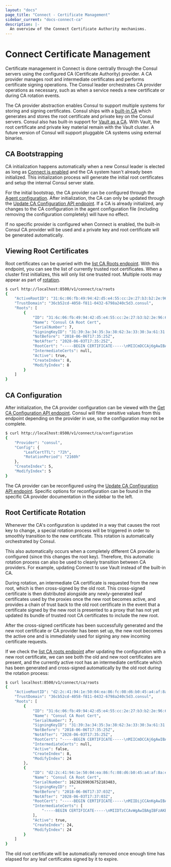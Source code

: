 ```yaml
---
layout: "docs"
page_title: "Connect - Certificate Management"
sidebar_current: "docs-connect-ca"
description: |-
  An overview of the Connect Certificate Authority mechanisms.
---
```


# Connect Certificate Management

Certificate management in Connect is done centrally through the Consul
servers using the configured CA (Certificate Authority) provider. A CA provider
manages root and intermediate certificates and performs certificate signing
operations. The Consul leader orchestrates CA provider operations as necessary,
such as when a service needs a new certificate or during CA rotation events.

The CA provider abstraction enables Consul to support multiple systems for
storing and signing certificates. Consul ships with a
[built-in CA](/docs/connect/ca/consul.html) which generates and stores the
root certificate and private key on the Consul servers. Consul also has
built-in support for
[Vault as a CA](/docs/connect/ca/vault.html). With Vault, the root certificate
and private key material remain with the Vault cluster. A future version of
Consul will support pluggable CA systems using external binaries.

## CA Bootstrapping

CA initialization happens automatically when a new Consul leader is elected
as long as
[Connect is enabled](/docs/connect/configuration.html#enable-connect-on-the-cluster)
and the CA system hasn't already been initialized. This initialization process
will generate the initial root certificates and setup the internal Consul server
state.

For the initial bootstrap, the CA provider can be configured through the
[Agent configuration](/docs/agent/options.html#connect_ca_config). After
initialization, the CA can only be updated through the
[Update CA Configuration API endpoint](/api/connect/ca.html#update-ca-configuration).
If a CA is already initialized, any changes to the CA configuration in the
agent configuration file (including removing the configuration completely)
will have no effect.

If no specific provider is configured when Connect is enabled, the built-in
Consul CA provider will be used and a private key and root certificate will
be generated automatically.

## Viewing Root Certificates

Root certificates can be queried with the
[list CA Roots endpoint](/api/connect/ca.html#list-ca-root-certificates).
With this endpoint, you can see the list of currently trusted root certificates.
When a cluster first initializes, this will only list one trusted root. Multiple
roots may appear as part of
[rotation](#).

```bash
$ curl http://localhost:8500/v1/connect/ca/roots
{
    "ActiveRootID": "31:6c:06:fb:49:94:42:d5:e4:55:cc:2e:27:b3:b2:2e:96:67:3e:7e",
    "TrustDomain": "36cb52cd-4058-f811-0432-6798a240c5d3.consul",
    "Roots": [
        {
            "ID": "31:6c:06:fb:49:94:42:d5:e4:55:cc:2e:27:b3:b2:2e:96:67:3e:7e",
            "Name": "Consul CA Root Cert",
            "SerialNumber": 7,
            "SigningKeyID": "31:39:3a:34:35:3a:38:62:3a:33:30:3a:61:31:3a:34:35:3a:38:34:3a:61:65:3a:32:33:3a:35:32:3a:64:62:3a:38:64:3a:31:62:3a:66:66:3a:61:39:3a:30:39:3a:64:62:3a:66:63:3a:32:61:3a:37:32:3a:33:39:3a:61:65:3a:64:61:3a:31:31:3a:35:33:3a:66:34:3a:33:37:3a:35:63:3a:64:65:3a:64:31:3a:36:38:3a:64:38",
            "NotBefore": "2018-06-06T17:35:25Z",
            "NotAfter": "2028-06-03T17:35:25Z",
            "RootCert": "-----BEGIN CERTIFICATE-----\nMIICmDCCAj6gAwIBAgIBBzAKBggqhkjOPQQDAjAWMRQwEgYDVQQDEwtDb25zdWwg\nQ0EgNzAeFw0xODA2MDYxNzM1MjVaFw0yODA2MDMxNzM1MjVaMBYxFDASBgNVBAMT\nC0NvbnN1bCBDQSA3MFkwEwYHKoZIzj0CAQYIKoZIzj0DAQcDQgAEgo09lpx63bHw\ncSXeeoSpHpHgyzX1Q8ewJ3RUg6Ie8Howbs/QBz1y/kGxsF35HXij3YrqhgQyPPx4\nbQ8FH2YR4aOCAXswggF3MA4GA1UdDwEB/wQEAwIBhjAPBgNVHRMBAf8EBTADAQH/\nMGgGA1UdDgRhBF8xOTo0NTo4YjozMDphMTo0NTo4NDphZToyMzo1MjpkYjo4ZDox\nYjpmZjphOTowOTpkYjpmYzoyYTo3MjozOTphZTpkYToxMTo1MzpmNDozNzo1Yzpk\nZTpkMTo2ODpkODBqBgNVHSMEYzBhgF8xOTo0NTo4YjozMDphMTo0NTo4NDphZToy\nMzo1MjpkYjo4ZDoxYjpmZjphOTowOTpkYjpmYzoyYTo3MjozOTphZTpkYToxMTo1\nMzpmNDozNzo1YzpkZTpkMTo2ODpkODA/BgNVHREEODA2hjRzcGlmZmU6Ly8zNmNi\nNTJjZC00MDU4LWY4MTEtMDQzMi02Nzk4YTI0MGM1ZDMuY29uc3VsMD0GA1UdHgEB\n/wQzMDGgLzAtgiszNmNiNTJjZC00MDU4LWY4MTEtMDQzMi02Nzk4YTI0MGM1ZDMu\nY29uc3VsMAoGCCqGSM49BAMCA0gAMEUCIHl6UDdouw8Fzn/oDHputAxt3UFbVg/U\nvC6jWPuqqMwmAiEAkvMadtwjtNU7m/AQRJrj1LeG3eXw7dWO8SlI2fEs0yY=\n-----END CERTIFICATE-----\n",
            "IntermediateCerts": null,
            "Active": true,
            "CreateIndex": 8,
            "ModifyIndex": 8
        }
    ]
}
```

## CA Configuration

After initialization, the CA provider configuration can be viewed with the
[Get CA Configuration API endpoint](/api/connect/ca.html#get-ca-configuration).
Consul will filter sensitive values from this endpoint depending on the
provider in use, so the configuration may not be complete.

```bash
$ curl http://localhost:8500/v1/connect/ca/configuration
{
    "Provider": "consul",
    "Config": {
        "LeafCertTTL": "72h",
        "RotationPeriod": "2160h"
    },
    "CreateIndex": 5,
    "ModifyIndex": 5
}
```

The CA provider can be reconfigured using the
[Update CA Configuration API endpoint](/api/connect/ca.html#update-ca-configuration).
Specific options for reconfiguration can be found in the specific
CA provider documentation in the sidebar to the left.

## Root Certificate Rotation

Whenever the CA's configuration is updated in a way that causes the root key to
change, a special rotation process will be triggered in order to smoothly transition to
the new certificate. This rotation is automatically orchestrated by Consul.

This also automatically occurs when a completely different CA provider is
configured (since this changes the root key). Therefore, this automatic rotation
process can also be used to cleanly transition between CA providers. For example,
updating Connect to use Vault instead of the built-in CA.

During rotation, an intermediate CA certificate is requested from the new root, which is then
cross-signed by the old root. This cross-signed certificate is then distributed
alongside any newly-generated leaf certificates used by the proxies once the new root
becomes active, and provides a chain of trust back to the old root certificate in the
event that a certificate signed by the new root is presented to a proxy that has not yet
updated its bundle of trusted root CA certificates to include the new root.

After the cross-signed certificate has been successfully generated and the new root
certificate or CA provider has been set up, the new root becomes the active one
and is immediately used for signing any new incoming certificate requests.

If we check the [list CA roots endpoint](/api/connect/ca.html#list-ca-root-certificates)
after updating the configuration with a new root certificate, we can see both the old and new root
certificates are present, and the currently active root has an intermediate certificate
which has been generated and cross-signed automatically by the old root during the
rotation process:

```bash
$ curl localhost:8500/v1/connect/ca/roots
{
    "ActiveRootID": "d2:2c:41:94:1e:50:04:ea:86:fc:08:d6:b0:45:a4:af:8a:eb:76:a0",
    "TrustDomain": "36cb52cd-4058-f811-0432-6798a240c5d3.consul",
    "Roots": [
        {
            "ID": "31:6c:06:fb:49:94:42:d5:e4:55:cc:2e:27:b3:b2:2e:96:67:3e:7e",
            "Name": "Consul CA Root Cert",
            "SerialNumber": 7,
            "SigningKeyID": "31:39:3a:34:35:3a:38:62:3a:33:30:3a:61:31:3a:34:35:3a:38:34:3a:61:65:3a:32:33:3a:35:32:3a:64:62:3a:38:64:3a:31:62:3a:66:66:3a:61:39:3a:30:39:3a:64:62:3a:66:63:3a:32:61:3a:37:32:3a:33:39:3a:61:65:3a:64:61:3a:31:31:3a:35:33:3a:66:34:3a:33:37:3a:35:63:3a:64:65:3a:64:31:3a:36:38:3a:64:38",
            "NotBefore": "2018-06-06T17:35:25Z",
            "NotAfter": "2028-06-03T17:35:25Z",
            "RootCert": "-----BEGIN CERTIFICATE-----\nMIICmDCCAj6gAwIBAgIBBzAKBggqhkjOPQQDAjAWMRQwEgYDVQQDEwtDb25zdWwg\nQ0EgNzAeFw0xODA2MDYxNzM1MjVaFw0yODA2MDMxNzM1MjVaMBYxFDASBgNVBAMT\nC0NvbnN1bCBDQSA3MFkwEwYHKoZIzj0CAQYIKoZIzj0DAQcDQgAEgo09lpx63bHw\ncSXeeoSpHpHgyzX1Q8ewJ3RUg6Ie8Howbs/QBz1y/kGxsF35HXij3YrqhgQyPPx4\nbQ8FH2YR4aOCAXswggF3MA4GA1UdDwEB/wQEAwIBhjAPBgNVHRMBAf8EBTADAQH/\nMGgGA1UdDgRhBF8xOTo0NTo4YjozMDphMTo0NTo4NDphZToyMzo1MjpkYjo4ZDox\nYjpmZjphOTowOTpkYjpmYzoyYTo3MjozOTphZTpkYToxMTo1MzpmNDozNzo1Yzpk\nZTpkMTo2ODpkODBqBgNVHSMEYzBhgF8xOTo0NTo4YjozMDphMTo0NTo4NDphZToy\nMzo1MjpkYjo4ZDoxYjpmZjphOTowOTpkYjpmYzoyYTo3MjozOTphZTpkYToxMTo1\nMzpmNDozNzo1YzpkZTpkMTo2ODpkODA/BgNVHREEODA2hjRzcGlmZmU6Ly8zNmNi\nNTJjZC00MDU4LWY4MTEtMDQzMi02Nzk4YTI0MGM1ZDMuY29uc3VsMD0GA1UdHgEB\n/wQzMDGgLzAtgiszNmNiNTJjZC00MDU4LWY4MTEtMDQzMi02Nzk4YTI0MGM1ZDMu\nY29uc3VsMAoGCCqGSM49BAMCA0gAMEUCIHl6UDdouw8Fzn/oDHputAxt3UFbVg/U\nvC6jWPuqqMwmAiEAkvMadtwjtNU7m/AQRJrj1LeG3eXw7dWO8SlI2fEs0yY=\n-----END CERTIFICATE-----\n",
            "IntermediateCerts": null,
            "Active": false,
            "CreateIndex": 8,
            "ModifyIndex": 24
        },
        {
            "ID": "d2:2c:41:94:1e:50:04:ea:86:fc:08:d6:b0:45:a4:af:8a:eb:76:a0",
            "Name": "Consul CA Root Cert",
            "SerialNumber": 16238269036752183483,
            "SigningKeyID": "",
            "NotBefore": "2018-06-06T17:37:03Z",
            "NotAfter": "2028-06-03T17:37:03Z",
            "RootCert": "-----BEGIN CERTIFICATE-----\nMIIDijCCAnKgAwIBAgIJAOFZ66em1qC7MA0GCSqGSIb3DQEBCwUAMGIxCzAJBgNV\nBAYTAlVTMRMwEQYDVQQIDApDYWxpZm9ybmlhMRYwFAYDVQQHDA1TYW4gRnJhbmNp\nc2NvMRIwEAYDVQQKDAlIYXNoaUNvcnAxEjAQBgNVBAMMCWxvY2FsaG9zdDAeFw0x\nODA2MDYxNzM3MDNaFw0yODA2MDMxNzM3MDNaMGIxCzAJBgNVBAYTAlVTMRMwEQYD\nVQQIDApDYWxpZm9ybmlhMRYwFAYDVQQHDA1TYW4gRnJhbmNpc2NvMRIwEAYDVQQK\nDAlIYXNoaUNvcnAxEjAQBgNVBAMMCWxvY2FsaG9zdDCCASIwDQYJKoZIhvcNAQEB\nBQADggEPADCCAQoCggEBAK6ostXN6W093EpI3RDNQDwC1Gq3lPNoodL5XRaVVIBU\n3X5iC+Ttk02p67cHUguh4ZrWr3o3Dzxm+gKK0lfZLW0nNYNPAIGZWQD9zVSx1Lqt\n8X0pd+fhMV5coQrh3YIG/vy17IBTSBuRUX0mXOKjOeJJlrw1HQZ8pfm7WX6LFul2\nXszvgn5K1XR+9nhPy6K2bv99qsY0sm7AqCS2BjYBW8QmNngJOdLPdhyFh7invyXe\nPqgujc/KoA3P6e3/G7bJZ9+qoQMK8uwD7PxtA2hdQ9t0JGPsyWgzhwfBxWdBWRzV\nRvVi6Yu2tvw3QrjdeKQ5Ouw9FUb46VnTU7jTO974HjkCAwEAAaNDMEEwPwYDVR0R\nBDgwNoY0c3BpZmZlOi8vMzZjYjUyY2QtNDA1OC1mODExLTA0MzItNjc5OGEyNDBj\nNWQzLmNvbnN1bDANBgkqhkiG9w0BAQsFAAOCAQEATHgCro9VXj7JbH/tlB6f/KWf\n7r98+rlUE684ZRW9XcA9uUA6y265VPnemsC/EykPsririoh8My1jVPuEfgMksR39\n9eMDJKfutvSpLD1uQqZE8hu/hcYyrmQTFKjW71CfGIl/FKiAg7wXEw2ljLN9bxNv\nGG118wrJyMZrRvFjC2QKY025QQSJ6joNLFMpftsZrJlELtRV+nx3gMabpiDRXhIw\nJM6ti26P1PyVgGRPCOG10v+OuUtwe0IZoOqWpPJN8jzSuqZWf99uolkG0xuqLNz6\nd8qvTp1YF9tTmysgvdeGALez/02HTF035RVTsQfH9tM/+4yG1UnmjLpz3p4Fow==\n-----END CERTIFICATE-----",
            "IntermediateCerts": [
                "-----BEGIN CERTIFICATE-----\nMIIDTzCCAvWgAwIBAgIBFzAKBggqhkjOPQQDAjAWMRQwEgYDVQQDEwtDb25zdWwg\nQ0EgNzAeFw0xODA2MDYxNzM3MDNaFw0yODA2MDMxNzM3MDNaMGIxCzAJBgNVBAYT\nAlVTMRMwEQYDVQQIDApDYWxpZm9ybmlhMRYwFAYDVQQHDA1TYW4gRnJhbmNpc2Nv\nMRIwEAYDVQQKDAlIYXNoaUNvcnAxEjAQBgNVBAMMCWxvY2FsaG9zdDCCASIwDQYJ\nKoZIhvcNAQEBBQADggEPADCCAQoCggEBAK6ostXN6W093EpI3RDNQDwC1Gq3lPNo\nodL5XRaVVIBU3X5iC+Ttk02p67cHUguh4ZrWr3o3Dzxm+gKK0lfZLW0nNYNPAIGZ\nWQD9zVSx1Lqt8X0pd+fhMV5coQrh3YIG/vy17IBTSBuRUX0mXOKjOeJJlrw1HQZ8\npfm7WX6LFul2Xszvgn5K1XR+9nhPy6K2bv99qsY0sm7AqCS2BjYBW8QmNngJOdLP\ndhyFh7invyXePqgujc/KoA3P6e3/G7bJZ9+qoQMK8uwD7PxtA2hdQ9t0JGPsyWgz\nhwfBxWdBWRzVRvVi6Yu2tvw3QrjdeKQ5Ouw9FUb46VnTU7jTO974HjkCAwEAAaOC\nARswggEXMGgGA1UdDgRhBF8xOTo0NTo4YjozMDphMTo0NTo4NDphZToyMzo1Mjpk\nYjo4ZDoxYjpmZjphOTowOTpkYjpmYzoyYTo3MjozOTphZTpkYToxMTo1MzpmNDoz\nNzo1YzpkZTpkMTo2ODpkODBqBgNVHSMEYzBhgF8xOTo0NTo4YjozMDphMTo0NTo4\nNDphZToyMzo1MjpkYjo4ZDoxYjpmZjphOTowOTpkYjpmYzoyYTo3MjozOTphZTpk\nYToxMTo1MzpmNDozNzo1YzpkZTpkMTo2ODpkODA/BgNVHREEODA2hjRzcGlmZmU6\nLy8zNmNiNTJjZC00MDU4LWY4MTEtMDQzMi02Nzk4YTI0MGM1ZDMuY29uc3VsMAoG\nCCqGSM49BAMCA0gAMEUCIBp46tRDot7GFyDXu7egq7lXBvn+UUHD5MmlFvdWmtnm\nAiEAwKBzEMcLd5kCBgFHNGyksRAMh/AGdEW859aL6z0u4gM=\n-----END CERTIFICATE-----\n"
            ],
            "Active": true,
            "CreateIndex": 24,
            "ModifyIndex": 24
        }
    ]
}
```

The old root certificate will be automatically removed once enough time has elapsed
for any leaf certificates signed by it to expire.
